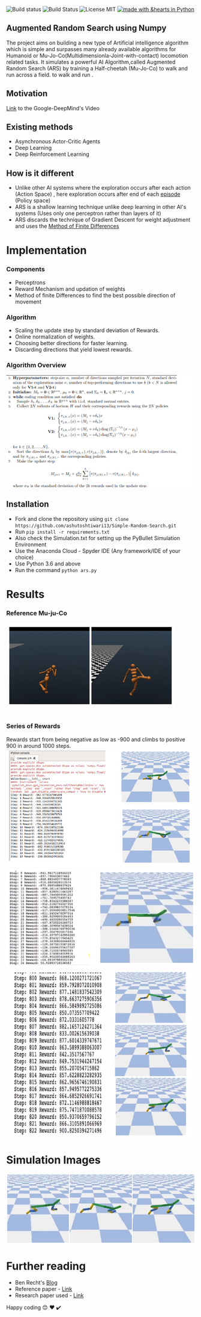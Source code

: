 
![Build status](https://ci.appveyor.com/api/projects/status/ugq1vwa8045p307g?svg=true)
![Build Status](https://travis-ci.org/prateekiiest/Code-Sleep-Python.svg?branch=master)
![License MIT](https://img.shields.io/badge/License-MIT-yellow.svg)
[![made with &hearts in Python](https://img.shields.io/badge/made%20with%20%E2%9D%A4%20in-Python-red.svg)](http://shields.io/#your-badge)
## Augmented Random Search using Numpy

The project aims on building a new type of Artificial intelligence algorithm which is simple and surpasses many already available algorithms for Humanoid or Mu-Jo-Co(Multidimensionla-Joint-with-contact)
locomotion related tasks. It simulates a powerful AI Algorithm,called Augmented Random Search (ARS) by training a Half-cheetah (Mu-Jo-Co) to walk and run across a field.
to walk and run .

## Motivation 
[Link](https://www.youtube.com/watch?v=hx_bgoTF7bs) to the Google-DeepMind's Video

## Existing methods
* Asynchronous Actor-Critic Agents
* Deep Learning 
* Deep Reinforcement Learning

## How is it different
  * Unlike other AI systems where the exploration occurs after each action (Action Space) , here exploration occurs after end of each [episode](https://www.quora.com/What-does-the-term-%E2%80%9Cepisode%E2%80%9D-mean-in-the-context-of-reinforcement-learning-RL) (Policy space)
  * ARS is a shallow learning technique unlike deep learning in other AI's systems (Uses only one perceptron rather than layers of it)
  * ARS discards the technique of Gradient Descent for weight adjustment and uses the [Method of Finite Differences](https://en.wikipedia.org/wiki/Finite_difference_method)

# Implementation
 ### Components
 * Perceptrons
 * Reward Mechanism and updation of weights
 * Method of finite Differences to find the best possible direction of movement
 
 ### Algorithm 
 * Scaling the update step by standard deviation of Rewards.
 * Online normalization of weights.
 * Choosing better directions for faster learning.
 * Discarding directions that yield lowest rewards.
 
 ### Algorithm Overview
 ![Alt text](https://github.com/ashutoshtiwari13/Simple-Random-Search/blob/master/photos/SS11.png)
 

 ## Installation 
 - Fork and clone the repository using ``` git clone https://github.com/ashutoshtiwari13/Simple-Random-Search.git ```
 - Run ```pip install -r requirements.txt ``` 
 - Also check the Simulation.txt for setting up the PyBullet Simulation Environment
 - Use the Anaconda Cloud - Spyder IDE (Any framework/IDE of your choice)
 - Use Python 3.6 and above
 - Run the command ``` python ars.py ```
 
 # Results
  ### Reference Mu-ju-Co
  ![Alt text](https://github.com/ashutoshtiwari13/Simple-Random-Search/blob/master/photos/SS6.png)
  
  ### Series of Rewards
  Rewards start from being negative as low as -900 and climbs to positive 900 in around 1000 steps.
  ![Alt Text](https://github.com/ashutoshtiwari13/Simple-Random-Search/blob/master/photos/SS5.png)
  ![Alt Text](https://github.com/ashutoshtiwari13/Simple-Random-Search/blob/master/photos/SS4.png)
  ![Alt Text](https://github.com/ashutoshtiwari13/Simple-Random-Search/blob/master/photos/SS3.png)
 
 
 
 # Simulation Images
 ![Alt text](https://github.com/ashutoshtiwari13/Simple-Random-Search/blob/master/photos/SS12.jpg)
 
 # Further reading 
 - Ben Recht's [Blog](http://www.argmin.net/2018/03/20/mujocoloco/)
 - Reference paper - [Link](https://arxiv.org/pdf/1703.03864.pdf)
 - Research paper used - [Link](https://arxiv.org/pdf/1803.07055.pdf)
 
 Happy coding :blush: :heart: :heavy_check_mark:
 
